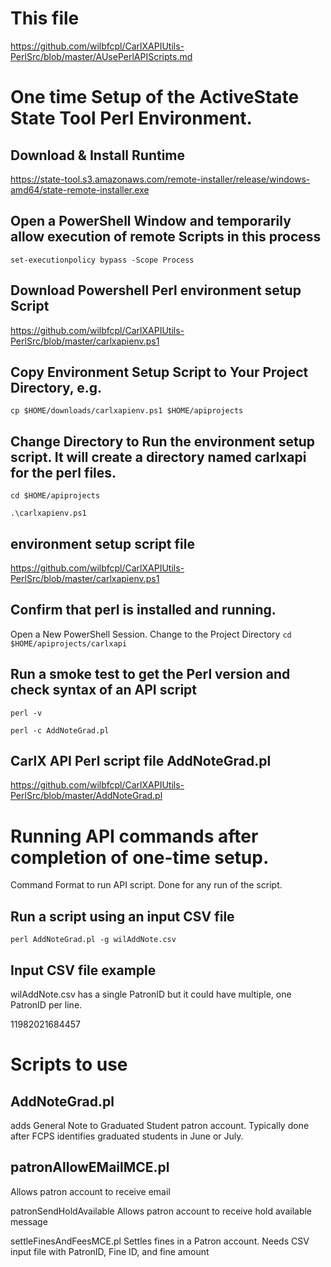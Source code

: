# This file
https://github.com/wilbfcpl/CarlXAPIUtils-PerlSrc/blob/master/AUsePerlAPIScripts.md

# One time Setup of the ActiveState State Tool Perl Environment.

## Download & Install Runtime

https://state-tool.s3.amazonaws.com/remote-installer/release/windows-amd64/state-remote-installer.exe

## Open a PowerShell Window and temporarily allow execution of remote Scripts in this process

`set-executionpolicy bypass -Scope Process`

## Download Powershell Perl environment setup Script

https://github.com/wilbfcpl/CarlXAPIUtils-PerlSrc/blob/master/carlxapienv.ps1

## Copy Environment Setup Script to Your Project Directory, e.g.

`cp $HOME/downloads/carlxapienv.ps1 $HOME/apiprojects`

## Change Directory to Run the environment setup script. It will create a directory named carlxapi for the perl files.


`cd $HOME/apiprojects`


`.\carlxapienv.ps1`


## environment setup script file
https://github.com/wilbfcpl/CarlXAPIUtils-PerlSrc/blob/master/carlxapienv.ps1

## Confirm that perl is installed and running.
Open a New PowerShell Session.
Change to the Project Directory
`cd $HOME/apiprojects/carlxapi`

## Run a smoke test to get the Perl version and check syntax of an API script

`perl -v`

`perl -c AddNoteGrad.pl`

## CarlX API Perl script file AddNoteGrad.pl
https://github.com/wilbfcpl/CarlXAPIUtils-PerlSrc/blob/master/AddNoteGrad.pl

# Running API commands after completion of one-time setup. 
Command Format to run API script. Done for any run of the script.

## Run a script using an input CSV file

`perl AddNoteGrad.pl -g wilAddNote.csv`


## Input CSV file example 

wilAddNote.csv 
has a single PatronID but it could have multiple, one PatronID per line.

11982021684457

# Scripts to use
## AddNoteGrad.pl 
adds General Note to Graduated Student patron account. Typically done after FCPS identifies graduated students in June or July.

## patronAllowEMailMCE.pl 
Allows patron account to receive email

patronSendHoldAvailable 
Allows patron account to receive hold available message

settleFinesAndFeesMCE.pl
Settles fines in a Patron account. Needs CSV input file with PatronID, Fine ID, and fine amount
